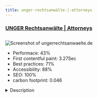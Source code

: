 ```yaml
---
title: unger-rechtsanwälte-|-attorneys
---
```


<div style="height: 3rem">
  <a href="https://www.ungerrechtsanwaelte.de"><h3>UNGER Rechtsanwälte | Attorneys</h3></a>
</div>
<img loading="lazy" src="/images/thumbs/ungerrechtsanwaelte.de.jpg" alt="Screenshot of ungerrechtsanwaelte.de" />
<ul>
  <li>Performace: 43%</li>
  <li>
    First contentful paint:
    3.27Sec
  </li>
  <li>Best practices: 71%</li>
  <li>Accessibility: 88%</li>
  <li>SEO: 100%</li>
  <li>carbon footprint: 0.046</li>
</ul>
<details>
  <summary>Description</summary>
  <p>As a law firm specialising in German and international family law, they can advise and represent you qualified in all matters relating to separation and divorce, as well as in inheritance disputes.The former website was built with WordPress on a very low level of optimization of contents as well as performance. No SEO has been made before.

We overtook the project and rebuilt it with JOOMLA!

The most important (and still not yet finished) point is SEO, as there are a lot of competitors on the market.</p>
</details>

